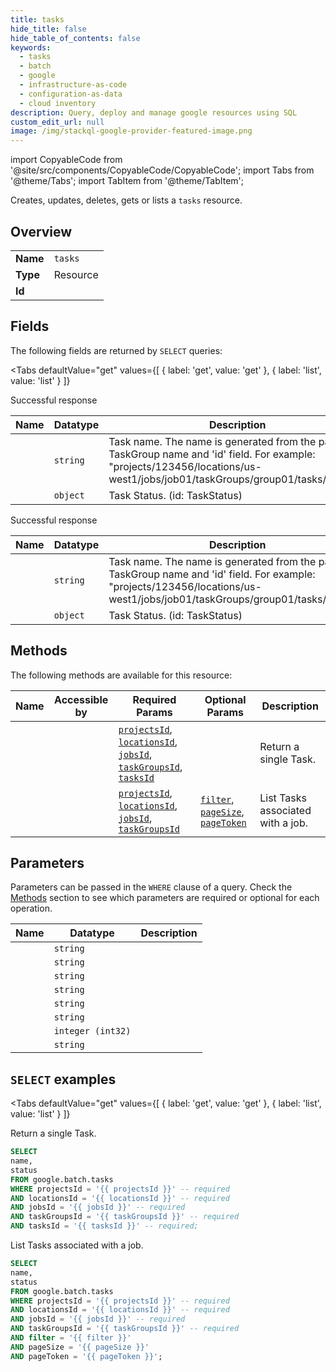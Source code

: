 ```yaml
--- 
title: tasks
hide_title: false
hide_table_of_contents: false
keywords:
  - tasks
  - batch
  - google
  - infrastructure-as-code
  - configuration-as-data
  - cloud inventory
description: Query, deploy and manage google resources using SQL
custom_edit_url: null
image: /img/stackql-google-provider-featured-image.png
---
```


import CopyableCode from '@site/src/components/CopyableCode/CopyableCode';
import Tabs from '@theme/Tabs';
import TabItem from '@theme/TabItem';

Creates, updates, deletes, gets or lists a <code>tasks</code> resource.

## Overview
<table><tbody>
<tr><td><b>Name</b></td><td><code>tasks</code></td></tr>
<tr><td><b>Type</b></td><td>Resource</td></tr>
<tr><td><b>Id</b></td><td><CopyableCode code="google.batch.tasks" /></td></tr>
</tbody></table>

## Fields

The following fields are returned by `SELECT` queries:

<Tabs
    defaultValue="get"
    values={[
        { label: 'get', value: 'get' },
        { label: 'list', value: 'list' }
    ]}
>
<TabItem value="get">

Successful response

<table>
<thead>
    <tr>
    <th>Name</th>
    <th>Datatype</th>
    <th>Description</th>
    </tr>
</thead>
<tbody>
<tr>
    <td><CopyableCode code="name" /></td>
    <td><code>string</code></td>
    <td>Task name. The name is generated from the parent TaskGroup name and 'id' field. For example: "projects/123456/locations/us-west1/jobs/job01/taskGroups/group01/tasks/task01".</td>
</tr>
<tr>
    <td><CopyableCode code="status" /></td>
    <td><code>object</code></td>
    <td>Task Status. (id: TaskStatus)</td>
</tr>
</tbody>
</table>
</TabItem>
<TabItem value="list">

Successful response

<table>
<thead>
    <tr>
    <th>Name</th>
    <th>Datatype</th>
    <th>Description</th>
    </tr>
</thead>
<tbody>
<tr>
    <td><CopyableCode code="name" /></td>
    <td><code>string</code></td>
    <td>Task name. The name is generated from the parent TaskGroup name and 'id' field. For example: "projects/123456/locations/us-west1/jobs/job01/taskGroups/group01/tasks/task01".</td>
</tr>
<tr>
    <td><CopyableCode code="status" /></td>
    <td><code>object</code></td>
    <td>Task Status. (id: TaskStatus)</td>
</tr>
</tbody>
</table>
</TabItem>
</Tabs>

## Methods

The following methods are available for this resource:

<table>
<thead>
    <tr>
    <th>Name</th>
    <th>Accessible by</th>
    <th>Required Params</th>
    <th>Optional Params</th>
    <th>Description</th>
    </tr>
</thead>
<tbody>
<tr>
    <td><a href="#get"><CopyableCode code="get" /></a></td>
    <td><CopyableCode code="select" /></td>
    <td><a href="#parameter-projectsId"><code>projectsId</code></a>, <a href="#parameter-locationsId"><code>locationsId</code></a>, <a href="#parameter-jobsId"><code>jobsId</code></a>, <a href="#parameter-taskGroupsId"><code>taskGroupsId</code></a>, <a href="#parameter-tasksId"><code>tasksId</code></a></td>
    <td></td>
    <td>Return a single Task.</td>
</tr>
<tr>
    <td><a href="#list"><CopyableCode code="list" /></a></td>
    <td><CopyableCode code="select" /></td>
    <td><a href="#parameter-projectsId"><code>projectsId</code></a>, <a href="#parameter-locationsId"><code>locationsId</code></a>, <a href="#parameter-jobsId"><code>jobsId</code></a>, <a href="#parameter-taskGroupsId"><code>taskGroupsId</code></a></td>
    <td><a href="#parameter-filter"><code>filter</code></a>, <a href="#parameter-pageSize"><code>pageSize</code></a>, <a href="#parameter-pageToken"><code>pageToken</code></a></td>
    <td>List Tasks associated with a job.</td>
</tr>
</tbody>
</table>

## Parameters

Parameters can be passed in the `WHERE` clause of a query. Check the [Methods](#methods) section to see which parameters are required or optional for each operation.

<table>
<thead>
    <tr>
    <th>Name</th>
    <th>Datatype</th>
    <th>Description</th>
    </tr>
</thead>
<tbody>
<tr id="parameter-jobsId">
    <td><CopyableCode code="jobsId" /></td>
    <td><code>string</code></td>
    <td></td>
</tr>
<tr id="parameter-locationsId">
    <td><CopyableCode code="locationsId" /></td>
    <td><code>string</code></td>
    <td></td>
</tr>
<tr id="parameter-projectsId">
    <td><CopyableCode code="projectsId" /></td>
    <td><code>string</code></td>
    <td></td>
</tr>
<tr id="parameter-taskGroupsId">
    <td><CopyableCode code="taskGroupsId" /></td>
    <td><code>string</code></td>
    <td></td>
</tr>
<tr id="parameter-tasksId">
    <td><CopyableCode code="tasksId" /></td>
    <td><code>string</code></td>
    <td></td>
</tr>
<tr id="parameter-filter">
    <td><CopyableCode code="filter" /></td>
    <td><code>string</code></td>
    <td></td>
</tr>
<tr id="parameter-pageSize">
    <td><CopyableCode code="pageSize" /></td>
    <td><code>integer (int32)</code></td>
    <td></td>
</tr>
<tr id="parameter-pageToken">
    <td><CopyableCode code="pageToken" /></td>
    <td><code>string</code></td>
    <td></td>
</tr>
</tbody>
</table>

## `SELECT` examples

<Tabs
    defaultValue="get"
    values={[
        { label: 'get', value: 'get' },
        { label: 'list', value: 'list' }
    ]}
>
<TabItem value="get">

Return a single Task.

```sql
SELECT
name,
status
FROM google.batch.tasks
WHERE projectsId = '{{ projectsId }}' -- required
AND locationsId = '{{ locationsId }}' -- required
AND jobsId = '{{ jobsId }}' -- required
AND taskGroupsId = '{{ taskGroupsId }}' -- required
AND tasksId = '{{ tasksId }}' -- required;
```
</TabItem>
<TabItem value="list">

List Tasks associated with a job.

```sql
SELECT
name,
status
FROM google.batch.tasks
WHERE projectsId = '{{ projectsId }}' -- required
AND locationsId = '{{ locationsId }}' -- required
AND jobsId = '{{ jobsId }}' -- required
AND taskGroupsId = '{{ taskGroupsId }}' -- required
AND filter = '{{ filter }}'
AND pageSize = '{{ pageSize }}'
AND pageToken = '{{ pageToken }}';
```
</TabItem>
</Tabs>
